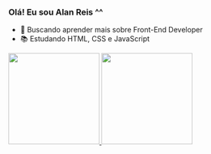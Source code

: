 ### Olá! Eu sou Alan Reis ^^

- 🔭 Buscando aprender mais sobre Front-End Developer
- 📚 Estudando HTML, CSS e JavaScript

 <div>
  <a href="https://github.com/alanreiss">
  <img height="180em" src="https://github-readme-stats.vercel.app/api?username=alanreiss&show_icons=true&theme=dracula&include_all_commits=true&count_private=true"/>
  <img height="180em" src="https://github-readme-stats.vercel.app/api/top-langs/?username=alanreiss&layout=compact&langs_count=7&theme=dracula"/>
</div>
